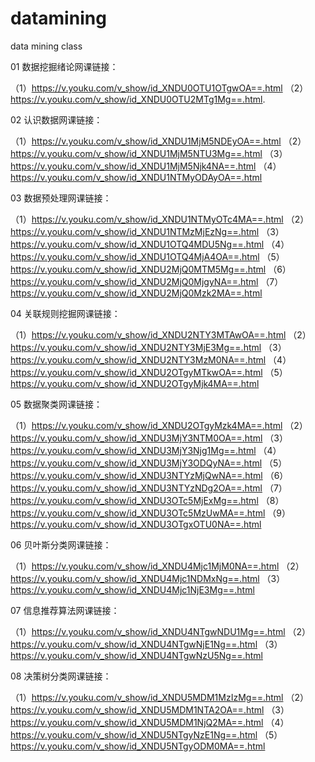# datamining
data mining class

01 数据挖掘绪论网课链接：
  
  （1）https://v.youku.com/v_show/id_XNDU0OTU1OTgwOA==.html 
  （2）https://v.youku.com/v_show/id_XNDU0OTU2MTg1Mg==.html.

02 认识数据网课链接：
  
  （1）https://v.youku.com/v_show/id_XNDU1MjM5NDEyOA==.html 
  （2）https://v.youku.com/v_show/id_XNDU1MjM5NTU3Mg==.html
  （3）https://v.youku.com/v_show/id_XNDU1MjM5Njk4NA==.html
  （4）https://v.youku.com/v_show/id_XNDU1NTMyODAyOA==.html
  
03 数据预处理网课链接：
  
  （1）https://v.youku.com/v_show/id_XNDU1NTMyOTc4MA==.html 
  （2）https://v.youku.com/v_show/id_XNDU1NTMzMjEzNg==.html
  （3）https://v.youku.com/v_show/id_XNDU1OTQ4MDU5Ng==.html 
  （4）https://v.youku.com/v_show/id_XNDU1OTQ4MjA4OA==.html
  （5）https://v.youku.com/v_show/id_XNDU2MjQ0MTM5Mg==.html
  （6）https://v.youku.com/v_show/id_XNDU2MjQ0MjgyNA==.html 
  （7）https://v.youku.com/v_show/id_XNDU2MjQ0Mzk2MA==.html

04 关联规则挖掘网课链接：
  
  （1）https://v.youku.com/v_show/id_XNDU2NTY3MTAwOA==.html 
  （2）https://v.youku.com/v_show/id_XNDU2NTY3MjE3Mg==.html
  （3）https://v.youku.com/v_show/id_XNDU2NTY3MzM0NA==.html 
  （4）https://v.youku.com/v_show/id_XNDU2OTgyMTkwOA==.html
  （5）https://v.youku.com/v_show/id_XNDU2OTgyMjk4MA==.html
  
 05 数据聚类网课链接：
  
  （1）https://v.youku.com/v_show/id_XNDU2OTgyMzk4MA==.html 
  （2）https://v.youku.com/v_show/id_XNDU3MjY3NTM0OA==.html
  （3）https://v.youku.com/v_show/id_XNDU3MjY3Njg1Mg==.html 
  （4）https://v.youku.com/v_show/id_XNDU3MjY3ODQyNA==.html
  （5）https://v.youku.com/v_show/id_XNDU3NTYzMjQwNA==.html
  （6）https://v.youku.com/v_show/id_XNDU3NTYzNDg2OA==.html 
  （7）https://v.youku.com/v_show/id_XNDU3OTc5MjExMg==.html 
  （8）https://v.youku.com/v_show/id_XNDU3OTc5MzUwMA==.html
  （9）https://v.youku.com/v_show/id_XNDU3OTgxOTU0NA==.html

 06 贝叶斯分类网课链接：
  
  （1）https://v.youku.com/v_show/id_XNDU4Mjc1MjM0NA==.html 
  （2）https://v.youku.com/v_show/id_XNDU4Mjc1NDMxNg==.html
  （3）https://v.youku.com/v_show/id_XNDU4Mjc1NjE3Mg==.html
  
07 信息推荐算法网课链接：
  
  （1）https://v.youku.com/v_show/id_XNDU4NTgwNDU1Mg==.html 
  （2）https://v.youku.com/v_show/id_XNDU4NTgwNjE1Ng==.html
  （3）https://v.youku.com/v_show/id_XNDU4NTgwNzU5Ng==.html
  
08 决策树分类网课链接：
  
  （1）https://v.youku.com/v_show/id_XNDU5MDM1MzIzMg==.html 
  （2）https://v.youku.com/v_show/id_XNDU5MDM1NTA2OA==.html
  （3）https://v.youku.com/v_show/id_XNDU5MDM1NjQ2MA==.html
  （4）https://v.youku.com/v_show/id_XNDU5NTgyNzE1Ng==.html
  （5）https://v.youku.com/v_show/id_XNDU5NTgyODM0MA==.html
